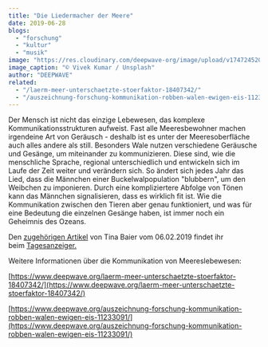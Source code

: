 ```yaml
---
title: "Die Liedermacher der Meere"
date: 2019-06-28
blogs: 
  - "forschung"
  - "kultur"
  - "musik"
image: "https://res.cloudinary.com/deepwave-org/image/upload/v1747245207/deepwave.org/vivek-kumar-fs283LESUtc-unsplash-scaled.jpg"
image_caption: "© Vivek Kumar / Unsplash"
author: "DEEPWAVE"
related: 
  - "/laerm-meer-unterschaetzte-stoerfaktor-18407342/"
  - "/auszeichnung-forschung-kommunikation-robben-walen-ewigen-eis-11233091/"
---
```


Der Mensch ist nicht das einzige Lebewesen, das komplexe Kommunikationsstrukturen aufweist. Fast alle Meeresbewohner machen irgendeine Art von Geräusch - deshalb ist es unter der Meeresoberfläche auch alles andere als still. Besonders Wale nutzen verschiedene Geräusche und Gesänge, um miteinander zu kommunizieren. Diese sind, wie die menschliche Sprache, regional unterschiedlich und entwickeln sich im Laufe der Zeit weiter und verändern sich. So ändert sich jedes Jahr das Lied, dass die Männchen einer Buckelwalpopulation "blubbern", um den Weibchen zu imponieren. Durch eine kompliziertere Abfolge von Tönen kann das Männchen signalisieren, dass es wirklich fit ist. Wie die Kommunikation zwischen den Tieren aber genau funktioniert, und was für eine Bedeutung die einzelnen Gesänge haben, ist immer noch ein Geheimnis des Ozeans.

Den [zugehörigen Artikel](https://amp.tagesanzeiger.ch/die-liedermacher-der-meere-947564430808) von Tina Baier vom 06.02.2019 findet ihr beim [Tagesanzeiger.](https://www.tagesanzeiger.ch/)

Weitere Informationen über die Kommunikation von Meereslebewesen:

[https://www.deepwave.org/laerm-meer-unterschaetzte-stoerfaktor-18407342/](https://www.deepwave.org/laerm-meer-unterschaetzte-stoerfaktor-18407342/)

[https://www.deepwave.org/auszeichnung-forschung-kommunikation-robben-walen-ewigen-eis-11233091/](https://www.deepwave.org/auszeichnung-forschung-kommunikation-robben-walen-ewigen-eis-11233091/)
